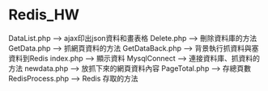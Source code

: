 # Redis_HW

DataList.php     --> ajax印出json資料和畫表格
Delete.php       --> 刪除資料庫的方法
GetData.php      --> 抓網頁資料的方法
GetDataBack.php  --> 背景執行抓資料與塞資料到Redis
index.php        --> 顯示資料
MysqlConnect     --> 連接資料庫、抓資料的方法
newdata.php      --> 放抓下來的網頁資料內容
PageTotal.php    --> 存總頁數
RedisProcess.php --> Redis 存取的方法